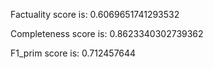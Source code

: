 Factuality score is: 0.6069651741293532

Completeness score is: 0.8623340302739362

F1_prim score is: 0.712457644
